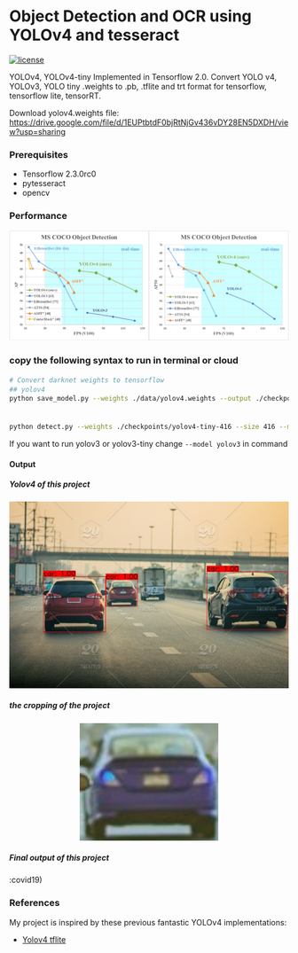 # Object Detection and OCR using YOLOv4 and tesseract
[![license](https://img.shields.io/github/license/mashape/apistatus.svg)](LICENSE)

YOLOv4, YOLOv4-tiny Implemented in Tensorflow 2.0. 
Convert YOLO v4, YOLOv3, YOLO tiny .weights to .pb, .tflite and trt format for tensorflow, tensorflow lite, tensorRT.

Download yolov4.weights file: https://drive.google.com/file/d/1EUPtbtdF0bjRtNjGv436vDY28EN5DXDH/view?usp=sharing


### Prerequisites
* Tensorflow 2.3.0rc0
* pytesseract
* opencv

### Performance
<p align="center"><img src="data/performance.png" width="640"\></p>

### copy the following syntax to run in terminal or cloud

```bash
# Convert darknet weights to tensorflow
## yolov4
python save_model.py --weights ./data/yolov4.weights --output ./checkpoints/yolov4-416 --input_size 416 --model yolov4 


python detect.py --weights ./checkpoints/yolov4-tiny-416 --size 416 --model yolov4 --image 'YOUR DATA' 

```
If you want to run yolov3 or yolov3-tiny change ``--model yolov3`` in command

#### Output

##### Yolov4 of this project
<p align="center"><img src="data/result2.jpg" width="640"\></p>

##### the cropping of the project
<p align="center"><img src="data/vehicle/vehiclecrop1.png" width="250"\></p>


##### Final output of this project

:covid19)




### References

   My project is inspired by these previous fantastic YOLOv4 implementations:
  * [Yolov4 tflite](https://github.com/hunglc007/tensorflow-yolov4-tflite)
  
